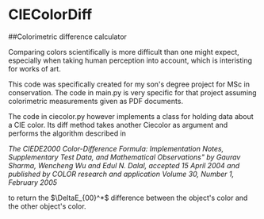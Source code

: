 # CIEColorDiff
##Colorimetric difference calculator

Comparing colors scientifically is more difficult than one might expect, especially when
taking human perception into account, which is interisting for works of art.

This code was specifically created for my son's degree project for MSc in conservation.
The code in main.py is very specific for that project assuming colorimetric measurements
given as PDF documents.

The code in ciecolor.py however implements a class for holding data about a CIE color.
Its diff method takes another Ciecolor as argument and performs the algorithm described in 

_The CIEDE2000 Color-Difference Formula: Implementation Notes, Supplementary Test Data, 
and Mathematical Observations" by
Gaurav Sharma, Wencheng Wu and Edul N. Dalal, accepted 15 April 2004 
and published by COLOR research and application Volume 30, Number 1, February 2005_

to return the $\DeltaE_{00}^*$ difference between the object's color and the other object's color.
